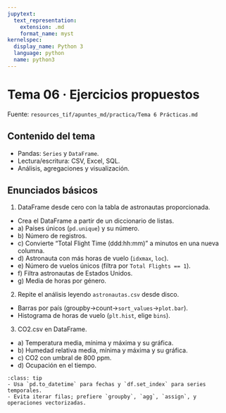 ```yaml
---
jupytext:
  text_representation:
    extension: .md
    format_name: myst
kernelspec:
  display_name: Python 3
  language: python
  name: python3
---
```


# Tema 06 · Ejercicios propuestos

Fuente: `resources_tif/apuntes_md/practica/Tema 6 Prácticas.md`

## Contenido del tema

- Pandas: `Series` y `DataFrame`.
- Lectura/escritura: CSV, Excel, SQL.
- Análisis, agregaciones y visualización.

## Enunciados básicos

1) DataFrame desde cero con la tabla de astronautas proporcionada.
- Crea el DataFrame a partir de un diccionario de listas.
- a) Países únicos (`pd.unique`) y su número.
- b) Número de registros.
- c) Convierte “Total Flight Time (ddd:hh:mm)” a minutos en una nueva columna.
- d) Astronauta con más horas de vuelo (`idxmax`, `loc`).
- e) Número de vuelos únicos (filtra por `Total Flights == 1`).
- f) Filtra astronautas de Estados Unidos.
- g) Media de horas por género.

2) Repite el análisis leyendo `astronautas.csv` desde disco.
- Barras por país (groupby→count→`sort_values`→`plot.bar`).
- Histograma de horas de vuelo (`plt.hist`, elige `bins`).

3) CO2.csv en DataFrame.
- a) Temperatura media, mínima y máxima y su gráfica.
- b) Humedad relativa media, mínima y máxima y su gráfica.
- c) CO2 con umbral de 800 ppm.
- d) Ocupación en el tiempo.

```{admonition} Consejos
:class: tip
- Usa `pd.to_datetime` para fechas y `df.set_index` para series temporales.
- Evita iterar filas; prefiere `groupby`, `agg`, `assign`, y operaciones vectorizadas.
```
